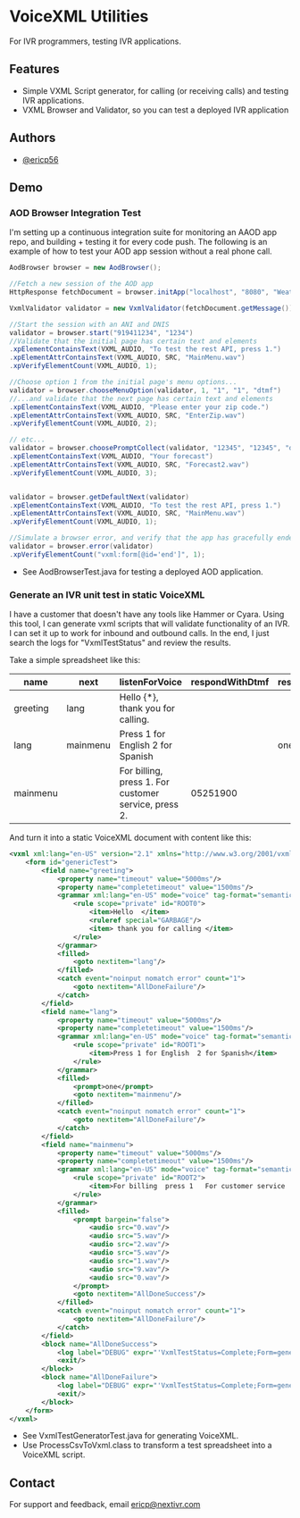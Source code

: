 # VoiceXML Utilities

For IVR programmers, testing IVR applications.

## Features

- Simple VXML Script generator, for calling (or receiving calls) and testing IVR applications.
- VXML Browser and Validator, so you can test a deployed IVR application

## Authors

- [@ericp56](https://www.github.com/ericp56)


## Demo

### AOD Browser Integration Test

I'm setting up a continuous integration suite for monitoring an AAOD app repo, and building + testing it for every code push.  The following is an example of how to test your AOD app session without a real phone call.  

``` Java
AodBrowser browser = new AodBrowser();

//Fetch a new session of the AOD app
HttpResponse fetchDocument = browser.initApp("localhost", "8080", "Weatherline2", "");

VxmlValidator validator = new VxmlValidator(fetchDocument.getMessage());

//Start the session with an ANI and DNIS
validator = browser.start("919411234", "1234")
//Validate that the initial page has certain text and elements
.xpElementContainsText(VXML_AUDIO, "To test the rest API, press 1.")
.xpElementAttrContainsText(VXML_AUDIO, SRC, "MainMenu.wav")
.xpVerifyElementCount(VXML_AUDIO, 1);

//Choose option 1 from the initial page's menu options...
validator = browser.chooseMenuOption(validator, 1, "1", "1", "dtmf")
//...and validate that the next page has certain text and elements
.xpElementContainsText(VXML_AUDIO, "Please enter your zip code.")
.xpElementAttrContainsText(VXML_AUDIO, SRC, "EnterZip.wav")
.xpVerifyElementCount(VXML_AUDIO, 2);

// etc...
validator = browser.choosePromptCollect(validator, "12345", "12345", "dtmf")
.xpElementContainsText(VXML_AUDIO, "Your forecast")
.xpElementAttrContainsText(VXML_AUDIO, SRC, "Forecast2.wav")
.xpVerifyElementCount(VXML_AUDIO, 3);


validator = browser.getDefaultNext(validator)
.xpElementContainsText(VXML_AUDIO, "To test the rest API, press 1.")
.xpElementAttrContainsText(VXML_AUDIO, SRC, "MainMenu.wav")
.xpVerifyElementCount(VXML_AUDIO, 1);

//Simulate a browser error, and verify that the app has gracefully ended
validator = browser.error(validator)
.xpVerifyElementCount("vxml:form[@id='end']", 1);
```

- See AodBrowserTest.java for testing a deployed AOD application.


### Generate an IVR unit test in static VoiceXML

I have a customer that doesn't have any tools like Hammer or Cyara.  Using this tool, I can generate vxml scripts that will validate functionality of an IVR.  I can set it up to work for inbound and outbound calls.  In the end, I just search the logs for "VxmlTestStatus" and review the results.

Take a simple spreadsheet like this:

|name| next| listenForVoice| respondWithDtmf| respondWithVoice| recoTimeout| completeTimeout|
---|---|---|---|---|---|---
|greeting| lang| Hello {*}, thank you for calling.| | | 5000ms| 1500ms|
|lang| mainmenu| Press 1 for English 2 for Spanish| | one| 5000ms| 1500ms|
|mainmenu| | For billing, press 1.  For customer service, press 2.| 05251900| | 5000ms| 1500ms|

And turn it into a static VoiceXML document with content like this:

``` xml
<vxml xml:lang="en-US" version="2.1" xmlns="http://www.w3.org/2001/vxml">
    <form id="genericTest">
        <field name="greeting">
            <property name="timeout" value="5000ms"/>
            <property name="completetimeout" value="1500ms"/>
            <grammar xml:lang="en-US" mode="voice" tag-format="semantics/1.0" version="1.0" root="ROOT0">
                <rule scope="private" id="ROOT0">
                    <item>Hello  </item>
                    <ruleref special="GARBAGE"/>
                    <item> thank you for calling </item>
                </rule>
            </grammar>
            <filled>
                <goto nextitem="lang"/>
            </filled>
            <catch event="noinput nomatch error" count="1">
                <goto nextitem="AllDoneFailure"/>
            </catch>
        </field>
        <field name="lang">
            <property name="timeout" value="5000ms"/>
            <property name="completetimeout" value="1500ms"/>
            <grammar xml:lang="en-US" mode="voice" tag-format="semantics/1.0" version="1.0" root="ROOT1">
                <rule scope="private" id="ROOT1">
                    <item>Press 1 for English  2 for Spanish</item>
                </rule>
            </grammar>
            <filled>
                <prompt>one</prompt>
                <goto nextitem="mainmenu"/>
            </filled>
            <catch event="noinput nomatch error" count="1">
                <goto nextitem="AllDoneFailure"/>
            </catch>
        </field>
        <field name="mainmenu">
            <property name="timeout" value="5000ms"/>
            <property name="completetimeout" value="1500ms"/>
            <grammar xml:lang="en-US" mode="voice" tag-format="semantics/1.0" version="1.0" root="ROOT2">
                <rule scope="private" id="ROOT2">
                    <item>For billing  press 1   For customer service  press 2 </item>
                </rule>
            </grammar>
            <filled>
                <prompt bargein="false">
                    <audio src="0.wav"/>
                    <audio src="5.wav"/>
                    <audio src="2.wav"/>
                    <audio src="5.wav"/>
                    <audio src="1.wav"/>
                    <audio src="9.wav"/>
                    <audio src="0.wav"/>
                </prompt>
                <goto nextitem="AllDoneSuccess"/>
            </filled>
            <catch event="noinput nomatch error" count="1">
                <goto nextitem="AllDoneFailure"/>
            </catch>
        </field>
        <block name="AllDoneSuccess">
            <log label="DEBUG" expr="'VxmlTestStatus=Complete;Form=genericTest;Result=SUCCESS'"/>
            <exit/>
        </block>
        <block name="AllDoneFailure">
            <log label="DEBUG" expr="'VxmlTestStatus=Complete;Form=genericTest;Result=FAIL'"/>
            <exit/>
        </block>
    </form>
</vxml>
```
- See VxmlTestGeneratorTest.java for generating VoiceXML.
- Use ProcessCsvToVxml.class to transform a test spreadsheet into a VoiceXML script.

## Contact 

For support and feedback, email ericp@nextivr.com



